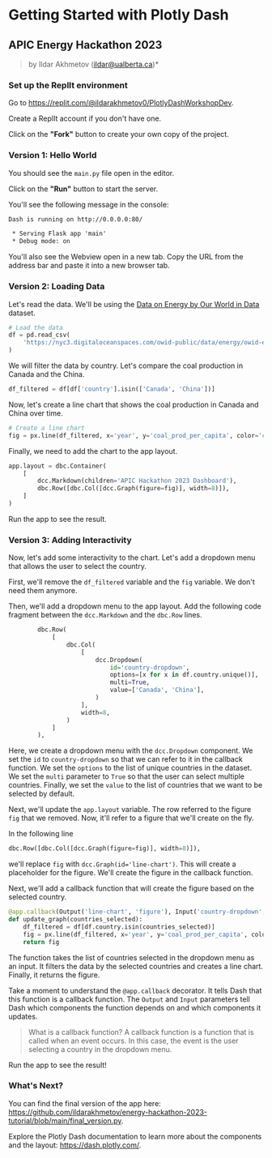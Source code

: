 # Getting Started with Plotly Dash

## APIC Energy Hackathon 2023

> by Ildar Akhmetov (ildar@ualberta.ca)*

### Set up the ReplIt environment

Go to <https://replit.com/@ildarakhmetov0/PlotlyDashWorkshopDev>.

Create a ReplIt account if you don't have one.

Click on the **"Fork"** button to create your own copy of the project.

### Version 1: Hello World

You should see the `main.py` file open in the editor.

Click on the **"Run"** button to start the server.

You'll see the following message in the console:

```txt
Dash is running on http://0.0.0.0:80/

 * Serving Flask app 'main'
 * Debug mode: on
```

You'll also see the Webview open in a new tab. Copy the URL from the address bar and paste it into a new browser tab.

### Version 2: Loading Data

Let's read the data. We'll be using the [Data on Energy by Our World in Data](https://github.com/owid/energy-data) dataset.

```python
# Load the data
df = pd.read_csv(
    'https://nyc3.digitaloceanspaces.com/owid-public/data/energy/owid-energy-data.csv'
)
```

We will filter the data by country. Let's compare the coal production in Canada and the China.

```python
df_filtered = df[df['country'].isin(['Canada', 'China'])]
```

Now, let's create a line chart that shows the coal production in Canada and China over time.

```python
# Create a line chart
fig = px.line(df_filtered, x='year', y='coal_prod_per_capita', color='country')
```

Finally, we need to add the chart to the app layout.

```python
app.layout = dbc.Container(
    [
        dcc.Markdown(children='APIC Hackathon 2023 Dashboard'),
        dbc.Row([dbc.Col([dcc.Graph(figure=fig)], width=8)]),
    ]
)
```

Run the app to see the result.

### Version 3: Adding Interactivity

Now, let's add some interactivity to the chart. Let's add a dropdown menu that allows the user to select the country.

First, we'll remove the `df_filtered` variable and the `fig` variable. We don't need them anymore.

Then, we'll add a dropdown menu to the app layout. Add the following code fragment between the `dcc.Markdown` and the `dbc.Row` lines.

```python
        dbc.Row(
            [
                dbc.Col(
                    [
                        dcc.Dropdown(
                            id='country-dropdown',
                            options=[x for x in df.country.unique()],
                            multi=True,
                            value=['Canada', 'China'],
                        )
                    ],
                    width=8,
                )
            ]
        ),
```

Here, we create a dropdown menu with the `dcc.Dropdown` component. We set the `id` to `country-dropdown` so that we can refer to it in the callback function. We set the `options` to the list of unique countries in the dataset. We set the `multi` parameter to `True` so that the user can select multiple countries. Finally, we set the `value` to the list of countries that we want to be selected by default.

Next, we'll update the `app.layout` variable. The row referred to the figure `fig` that we removed. Now, it'll refer to a figure that we'll create on the fly. 

In the following line

```python
dbc.Row([dbc.Col([dcc.Graph(figure=fig)], width=8)]),
```

we'll replace `fig` with `dcc.Graph(id='line-chart')`. This will create a placeholder for the figure. We'll create the figure in the callback function.

Next, we'll add a callback function that will create the figure based on the selected country.

```python
@app.callback(Output('line-chart', 'figure'), Input('country-dropdown', 'value'))
def update_graph(countries_selected):
    df_filtered = df[df.country.isin(countries_selected)]
    fig = px.line(df_filtered, x='year', y='coal_prod_per_capita', color='country')
    return fig
```

The function takes the list of countries selected in the dropdown menu as an input. It filters the data by the selected countries and creates a line chart. Finally, it returns the figure.

Take a moment to understand the `@app.callback` decorator. It tells Dash that this function is a callback function. The `Output` and `Input` parameters tell Dash which components the function depends on and which components it updates.

> What is a callback function? A callback function is a function that is called when an event occurs. In this case, the event is the user selecting a country in the dropdown menu.

Run the app to see the result!

### What's Next?

You can find the final version of the app here: <https://github.com/ildarakhmetov/energy-hackathon-2023-tutorial/blob/main/final_version.py>.

Explore the Plotly Dash documentation to learn more about the components and the layout: <https://dash.plotly.com/>.
